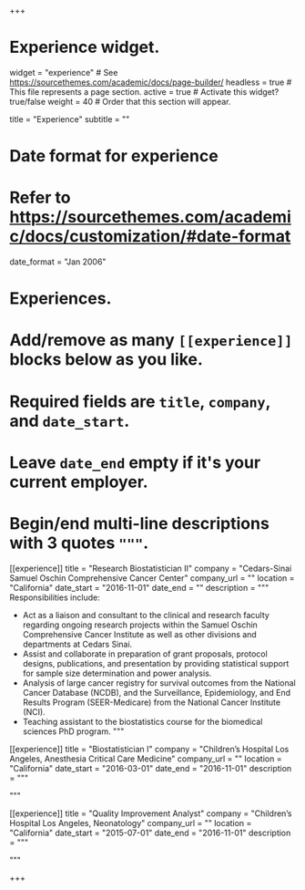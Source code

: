 +++
# Experience widget.
widget = "experience"  # See https://sourcethemes.com/academic/docs/page-builder/
headless = true  # This file represents a page section.
active = true  # Activate this widget? true/false
weight = 40  # Order that this section will appear.

title = "Experience"
subtitle = ""

# Date format for experience
#   Refer to https://sourcethemes.com/academic/docs/customization/#date-format
date_format = "Jan 2006"

# Experiences.
#   Add/remove as many `[[experience]]` blocks below as you like.
#   Required fields are `title`, `company`, and `date_start`.
#   Leave `date_end` empty if it's your current employer.
#   Begin/end multi-line descriptions with 3 quotes `"""`.
[[experience]]
  title = "Research Biostatistician II"
  company = "Cedars-Sinai Samuel Oschin Comprehensive Cancer Center"
  company_url = ""
  location = "California"
  date_start = "2016-11-01"
  date_end = ""
  description = """
  Responsibilities include:
  
  * Act as a liaison and consultant to the clinical and research faculty regarding ongoing research
projects within the Samuel Oschin Comprehensive Cancer Institute as well as other divisions and
departments at Cedars Sinai.
  * Assist and collaborate in preparation of grant proposals, protocol designs, publications, and
presentation by providing statistical support for sample size determination and power analysis.
  * Analysis of large cancer registry for survival outcomes from the National Cancer Database
(NCDB), and the Surveillance, Epidemiology, and End Results Program (SEER-Medicare) from
the National Cancer Institute (NCI).
  * Teaching assistant to the biostatistics course for the biomedical sciences PhD program.
  """

[[experience]]
  title = "Biostatistician I"
  company = "Children’s Hospital Los Angeles, Anesthesia Critical Care Medicine"
  company_url = ""
  location = "California"
  date_start = "2016-03-01"
  date_end = "2016-11-01"
  description = """
  
  """

[[experience]]
  title = "Quality Improvement Analyst"
  company = "Children’s Hospital Los Angeles, Neonatology"
  company_url = ""
  location = "California"
  date_start = "2015-07-01"
  date_end = "2016-11-01"
  description = """
  
  """
  
+++
